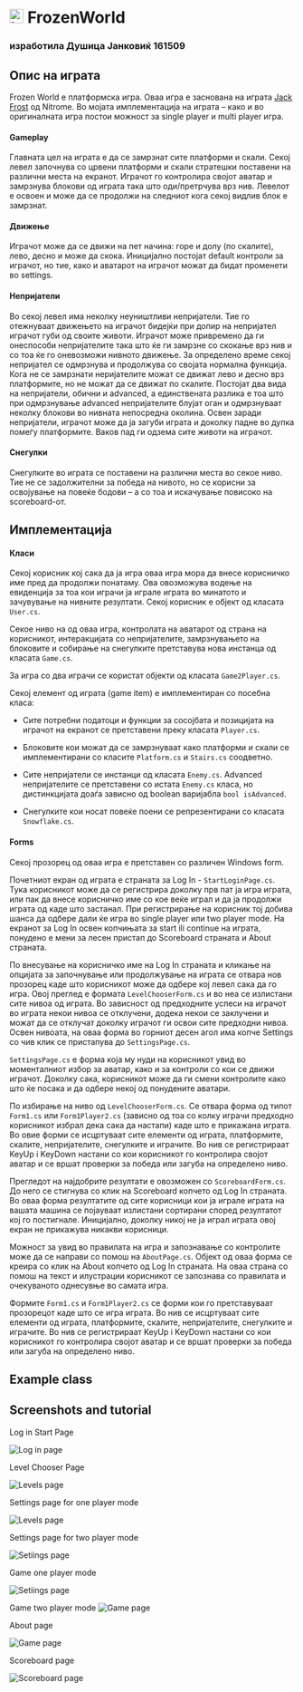 # <img src="https://github.com/djankovik/FrozenWorld/blob/master/FrozenWorld/Resources/Snowflake1.jpg" alt="icon" width="25px"/> FrozenWorld 
### изработила Душица Јанковиќ 161509

## Опис на играта

Frozen World е платформска игра. Оваа игра е заснована на играта [Jack Frost]( http://www.nitrome.com/games/jackfrost/#.XRno5-j_xPa) од Nitrome. Во мојата имплементација на играта – како и во оригиналната игра постои можност за single player и multi player игра.

#### Gameplay
Главната цел на играта е да се замрзнат сите платформи и скали. Секој левел започнува со црвени платформи и скали стратешки поставени на различни места на екранот. Играчот го контролира својот аватар и замрзнува блокови од играта така што оди/претрчува врз нив. Левелот е освоен и може да се продолжи на следниот кога секој видлив блок е замрзнат.

#### Движење
Играчот може да се движи на пет начина: горе и долу (по скалите), лево, десно и може да скока. Иницијално постојат default  контроли за играчот, но тие, како и аватарот на играчот можат да бидат променети во settings.

#### Непријатели
Во секој левел има неколку неуништливи непријатели. Тие го отежнуваат движењето на играчот бидејќи при допир на непријател играчот губи од своите животи. Играчот може привремено да ги онеспособи непријателите така што ќе ги замрзне со скокање врз нив и со тоа ќе го оневозможи нивното движење. За определено време секој непријател се одмрзнува и продолжува со својата нормална функција. Кога не се замрзнати неријателите можат се движат лево и десно врз платформите, но не можат да се движат по скалите. Постојат два вида на непријатели, обични и advanced, а единствената разлика е тоа што при одмрзнување advanced непријателите блујат оган и одмрзнуваат неколку блокови во нивната непосредна околина.
Освен заради непријатели, играчот може да ја загуби играта и доколку падне во дупка помеѓу платформите. Ваков пад ги одзема сите животи на играчот.
#### Снегулки
Снегулките во играта се поставени на различни места во секое ниво. Тие не се задолжителни за победа на нивото, но се корисни за освојување на повеќе бодови – а со тоа и искачување повисоко на scoreboard-от.

## Имплементација

#### Класи
Секој корисник кој сака да ја игра оваа игра мора да внесе корисничко име пред да продолжи понатаму. Ова овозможува водење на евиденција за тоа кои играчи ја играле играта во минатото и зачувување на нивните резултати. Секој корисник е објект од класата `User.cs`.

Секое ниво на од оваа игра, контролата на аватарот од страна на корисникот, интеракцијата со непријателите, замрзнувањето на блоковите и собирање на снегулките претставува нова инстанца од класата `Game.cs`.

За игра со два играчи се користат објекти од класата `Game2Player.cs`.

Секој елемент од играта (game item) е имплементиран со посебна класа:
- Сите потребни податоци и функции за сосојбата и позицијата на играчот на екранот се претставени преку класата `Player.cs`.
- Блоковите кои можат да се замрзнуваат како платформи и скали се имплементирани со класите `Platform.cs` и `Stairs.cs` соодветно.
- Сите непријатели се инстанци од класата `Enemy.cs`. Advanced непријателите се претставени со истата `Enemy.cs` класа, но дистинкцијата доаѓа зависно од boolean варијабла ```bool isAdvanced```.

- Снегулките кои носат повеќе поени се репрезентирани со класата `Snowflake.cs`.

#### Forms
Секој прозорец од оваа игра е претставен со различен Windows form.

Почетниот екран од играта е страната за Log In - `StartLoginPage.cs`. Тука корисникот може да се регистрира доколку прв пат ја игра играта, или пак да внесе корисничко име со кое веќе играл и да ја продолжи играта од каде што застанал. При регистрирање на корисник тој добива шанса да одбере дали ќе игра во single player или two player mode. На екранот за Log In освен копчињата за start ili continue на играта, понудено е мени за лесен пристап до Scoreboard страната и About страната.

По внесување на корисничко име на Log In страната и кликање на опцијата за започнување или продолжување на играта се отвара нов прозорец каде што корисникот може да одбере кој левел сака да го игра. Овој преглед е формата `LevelChooserForm.cs` и во неа се излистани сите нивоа од играта. Во зависност од предходните успеси на играчот во играта некои нивоа се отклучени, додека некои се заклучени и можат да се отклучат доколку играчот ги освои сите предходни нивоа. Освен нивоата, на оваа форма во горниот десен агол има копче Settings со чив клик се пристапува до `SettingsPage.cs`.

`SettingsPage.cs` е форма која му нуди на корисникот увид во моменталниот избор за аватар, како и за контроли со кои се движи играчот. Доколку сака, корисникот може да ги смени контролите како што ќе посака и да одбере некој од понудените аватари.

По избирање на ниво од `LevelChooserForm.cs`. Се отвара форма од типот `Form1.cs` или `Form1Player2.cs` (зависно од тоа со колку играчи предходно корисникот избрал дека сака да настапи) каде што е прикажана играта. Во овие форми се исцртуваат сите елементи од играта, платформите, скалите, непријателите, снегулките и играчите. Во нив се регистрираат KeyUp i KeyDown настани со кои корисникот го контролира својот аватар и се вршат проверки за победа или загуба на определено ниво.

Прегледот на најдобрите резултати е овозможен со `ScoreboardForm.cs`. До него се стигнува со клик на Scoreboard копчето од Log In страната. Во оваа форма резултатите од сите корисници кои ја играле играта на вашата машина се појауваат излистани сортирани според резултатот кој го постигнале. Иницијално, доколку никој не ја играл играта овој екран не прикажува никакви корисници.

Можност за увид во правилата на игра и запознавање со контролите може да се направи со помош на `AboutPage.cs`. Објект од оваа форма се креира со клик на About копчето од Log In страната. На оваа страна со помош на текст и илустрации корисникот се запознава со правилата и очекуваното однесувње во самата игра.

Формите `Form1.cs` и `Form1Player2.cs` се форми кои го претставуваат прозорецот каде што се игра играта. Во нив се исцртуваат сите елементи од играта, платформите, скалите, непријателите, снегулките и играчите. Во нив се регистрираат KeyUp i KeyDown настани со кои корисникот го контролира својот аватар и се вршат проверки за победа или загуба на определено ниво.


## Example class

## Screenshots and tutorial

Log in Start Page

![Log in page](/Screenshots/LogInPage.png)

Level Chooser Page

![Levels page](/Screenshots/LevelsPage.png)

Settings page for one player mode

![Levels page](/Screenshots/Settings1Player.png)

Settings page for two player mode

![Setiings page](/Screenshots/Settings2Player.png)

Game one player mode

![Setiings page](/Screenshots/Level1Player.png)

Game two player mode
![Game page](/Screenshots/Level2Player.png)

About page

![Game page](/Screenshots/AboutPage.png)

Scoreboard page

![Scoreboard page](/Screenshots/ScoreboardPage.png)
